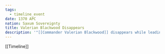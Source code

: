 ```yaml
---
tags:
  - timeline_event
date: 1370 APC
nation: Saxum Sovereignty
title: Valerian Blackwood Disappears
description: '"[[Commander Valerian Blackwood]] disappears while leading a mission below the tunnels of [[Gulstad, City of Gold|Gulstad]]"'
---
```

[[Timeline]]